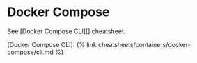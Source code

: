 # Docker Compose

See [Docker Compose CLI][] cheatsheet.

[Docker Compose CLI]: {% link cheatsheets/containers/docker-compose/cli.md %}
